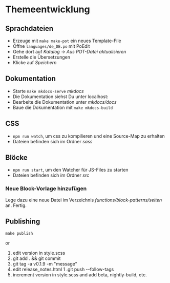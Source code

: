 # Themeentwicklung

## Sprachdateien
- Erzeuge mit `make make-pot` ein neues Template-File
- Öffne `languages/de_DE.po` mit PoEdit
- Gehe dort auf *Katalog -> Aus POT-Datei aktualisieren*
- Erstelle die Übersetzungen
- Klicke auf *Speichern*

## Dokumentation
- Starte `make mkdocs-serve` *mkdocs*
- Die Dokumentation siehst Du unter localhost:
- Bearbeite die Dokumentation unter *mkdocs/docs*
- Baue die Dokumentation mit `make mkdocs-build`

## CSS
- ``npm run watch``, um css zu kompilieren und eine Source-Map zu erhalten
- Dateien befinden sich im Ordner *sass*

## Blöcke
- ``npm run start``, um den Watcher für JS-Files zu starten
- Dateien befinden sich im Ordner *src*

### Neue Block-Vorlage hinzufügen
Lege dazu eine neue Datei im Verzeichnis *functions/block-patterns/seiten* an.
Fertig.

## Publishing
``make publish``

or
1. edit version in style.scss
1. git add . && git commit
1. git tag -a v0.1.9 -m "message"
1. edit release_notes.html
1 .git push --follow-tags
4. increment version in style.scss and add beta, nightly-build, etc.



